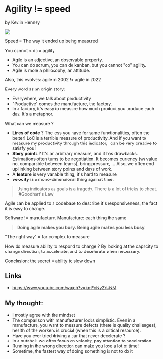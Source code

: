 # Agility != speed 

by Kevlin Henney

![](files/kevlin_henney.jpg)

Speed = The way it ended up being measured

You cannot « do » agility
- Agile is an adjective, an observable property.
- You can do scrum, you can do kanban, but you cannot "do" agility. 
- Agile is more a philosophy, an attitude.

Also, this evolves: agile in 2002 != agile in 2022

Every word as an origin story:
- Everywhere, we talk about productivity. 
- "Productive" comes the manufacture, the factory. 
- In a factory, it's easy to measure how much product you produce each day. It's a metaphor. 

What can we measure ?

- **Lines of code** ? The less you have for same functionalities, often the better! LoC is a terrible measure of productivity. And if you want to measure my productivity through  this indicator, I can be very creative to satisfy you! 
- **Story points** ? It's an arbitrary measure, and it has drawbacks. Estimations often turns to be negotiation. It becomes currency (w/ value not comparable between teams), bring pressure, … Also, we often end up linking between story points and days of work.
- A **feature** is very variable thing, it's hard to measure
- **velocity** is a mono-dimensional thing against time.

> Using indicators as goals is a tragedy. There is a lot of tricks to cheat. (#Goodhart's Law)

Agile can be applied to a codebase to describe it's responsiveness, the fact it is easy to change.

Software != manufacture. 
Manufacture: each thing the same 

> **Doing agile makes you busy. Being agile makes you less busy.**

"The right way" = far complex to measure 

How do measure ability to respond to change ? By looking at the capacity to change direction, to accelerate, and to decelerate when necessary.

Conclusion: the secret = ability to slow down 


## Links
- https://www.youtube.com/watch?v=kmFcNyZrUNM

## My thought: 
- I mostly agree with the mindset
- The comparison with manufacturer looks simplistic. Even in a manufacture, you want to measure defects (there is quality challenges), health of the workers is crucial (when this is a critical resource).
- Have you ever tried driving a car that never decelerate ? 
- In a nutshell: we often focus on velocity, pay attention to acceleration.
- Running in the wrong direction can make you lose a lot of time!
- Sometime, the fastest way of doing something is not to do it